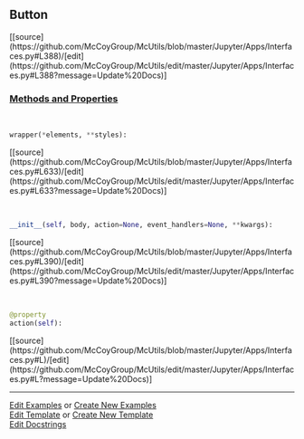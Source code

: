 ## <a id="McUtils.Jupyter.Apps.Interfaces.Button">Button</a> 
<div class="docs-source-link" markdown="1">
[[source](https://github.com/McCoyGroup/McUtils/blob/master/Jupyter/Apps/Interfaces.py#L388)/[edit](https://github.com/McCoyGroup/McUtils/edit/master/Jupyter/Apps/Interfaces.py#L388?message=Update%20Docs)]
</div>



<div class="collapsible-section">
 <div class="collapsible-section collapsible-section-header" markdown="1">
 
### <a class="collapse-link" data-toggle="collapse" href="#methods">Methods and Properties</a> <a class="float-right" data-toggle="collapse" href="#methods"><i class="fa fa-chevron-down"></i></a>

 </div>
 <div class="collapsible-section collapsible-section-body collapse" id="methods" markdown="1">

<a id="McUtils.Jupyter.JHTML.JHTML.JHTML.Bootstrap.Button" class="docs-object-method">&nbsp;</a> 
```python
wrapper(*elements, **styles): 
```
<div class="docs-source-link" markdown="1">
[[source](https://github.com/McCoyGroup/McUtils/blob/master/Jupyter/Apps/Interfaces.py#L633)/[edit](https://github.com/McCoyGroup/McUtils/edit/master/Jupyter/Apps/Interfaces.py#L633?message=Update%20Docs)]
</div>

<a id="McUtils.Jupyter.Apps.Interfaces.Button.__init__" class="docs-object-method">&nbsp;</a> 
```python
__init__(self, body, action=None, event_handlers=None, **kwargs): 
```
<div class="docs-source-link" markdown="1">
[[source](https://github.com/McCoyGroup/McUtils/blob/master/Jupyter/Apps/Interfaces.py#L390)/[edit](https://github.com/McCoyGroup/McUtils/edit/master/Jupyter/Apps/Interfaces.py#L390?message=Update%20Docs)]
</div>

<a id="McUtils.Jupyter.Apps.Interfaces.Button.action" class="docs-object-method">&nbsp;</a> 
```python
@property
action(self): 
```
<div class="docs-source-link" markdown="1">
[[source](https://github.com/McCoyGroup/McUtils/blob/master/Jupyter/Apps/Interfaces.py#L)/[edit](https://github.com/McCoyGroup/McUtils/edit/master/Jupyter/Apps/Interfaces.py#L?message=Update%20Docs)]
</div>

 </div>
</div>




___

[Edit Examples](https://github.com/McCoyGroup/McUtils/edit/gh-pages/ci/examples/McUtils/Jupyter/Apps/Interfaces/Button.md) or 
[Create New Examples](https://github.com/McCoyGroup/McUtils/new/gh-pages/?filename=ci/examples/McUtils/Jupyter/Apps/Interfaces/Button.md) <br/>
[Edit Template](https://github.com/McCoyGroup/McUtils/edit/gh-pages/ci/docs/McUtils/Jupyter/Apps/Interfaces/Button.md) or 
[Create New Template](https://github.com/McCoyGroup/McUtils/new/gh-pages/?filename=ci/docs/templates/McUtils/Jupyter/Apps/Interfaces/Button.md) <br/>
[Edit Docstrings](https://github.com/McCoyGroup/McUtils/edit/master/Jupyter/Apps/Interfaces.py#L388?message=Update%20Docs)